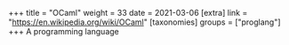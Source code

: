 +++
title = "OCaml"
weight = 33
date = 2021-03-06
[extra]
link = "https://en.wikipedia.org/wiki/OCaml"
[taxonomies]
groups = ["proglang"]
+++
A programming language

